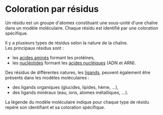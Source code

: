 # Coloration par résidus
Un résidu est un groupe d'atomes constituant une sous-unité d'une chaîne dans un modèle moléculaire. Chaque résidu est identifié par une coloration spécifique.

Il y a plusieurs types de résidus selon la nature de la chaîne.  
Les principaux résidus sont :
* les [acides aminés](lexicon-aminoacid) formant les protéines,
* les [nucléotides](lexicon-nucleotide) formant les [acides nucléiques](lexicon-nucleic) (ADN et ARN).

Des résidus de différentes natures, les [ligands](lexicon-ligand), peuvent également être présents dans les modèles moléculaires :
* des ligands organiques (glucides, lipides, hème, ...),
* des ligands minéraux (eau, ions, atomes  métalliques, ...).

La légende du modèle moléculaire indique pour chaque type de résidu repéré son identifiant et sa coloration spécifique.